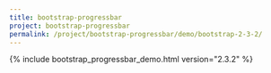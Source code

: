 ```yaml
---
title: bootstrap-progressbar
project: bootstrap-progressbar
permalink: /project/bootstrap-progressbar/demo/bootstrap-2-3-2/
---
```


{% include bootstrap_progressbar_demo.html version="2.3.2" %}
